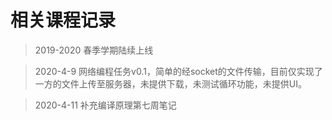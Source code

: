 # 相关课程记录

> 2019-2020 春季学期陆续上线

> 2020-4-9 网络编程任务v0.1，简单的经socket的文件传输，目前仅实现了一方的文件上传至服务器，未提供下载，未测试循环功能，未提供UI。

> 2020-4-11 补充编译原理第七周笔记


